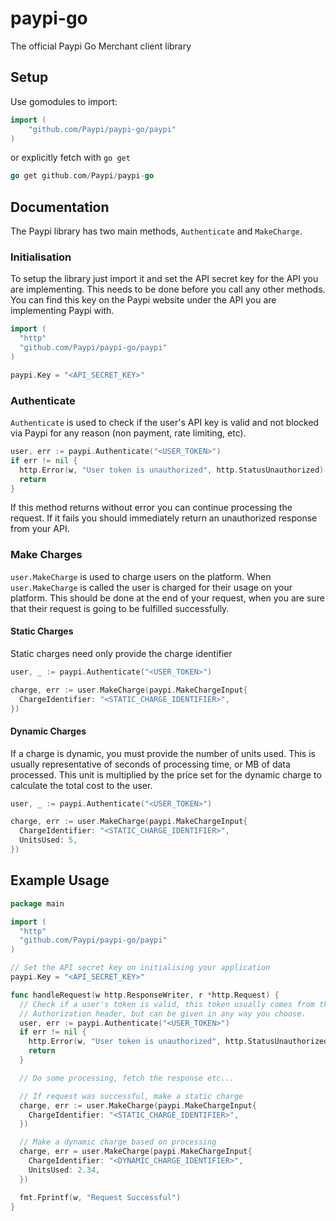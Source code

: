 # paypi-go

The official Paypi Go Merchant client library

## Setup
Use gomodules to import:
```go
import (
    "github.com/Paypi/paypi-go/paypi"
)
```

or explicitly fetch with `go get`

```go
go get github.com/Paypi/paypi-go
```


## Documentation
The Paypi library has two main methods, `Authenticate` and `MakeCharge`.

### Initialisation
To setup the library just import it and set the API secret key for the API you are implementing.
This needs to be done before you call any other methods. You can find this key on the Paypi website
under the API you are implementing Paypi with.

```go 
import (
  "http"
  "github.com/Paypi/paypi-go/paypi"
)

paypi.Key = "<API_SECRET_KEY>"
```

### Authenticate
`Authenticate` is used to check if the user's API key is valid and not blocked via Paypi 
for any reason (non payment, rate limiting, etc). 

```go 
user, err := paypi.Authenticate("<USER_TOKEN>")
if err != nil {
  http.Error(w, "User token is unauthorized", http.StatusUnauthorized)
  return
}
```

If this method returns without error you can continue processing the request. If it fails
you should immediately return an unauthorized response from your API.

### Make Charges
`user.MakeCharge` is used to charge users on the platform. When `user.MakeCharge` is called the user
is charged for their usage on your platform. This should be done at the end of your request, when you 
are sure that their request is going to be fulfilled successfully. 

#### Static Charges
Static charges need only provide the charge identifier
```go 
user, _ := paypi.Authenticate("<USER_TOKEN>")

charge, err := user.MakeCharge(paypi.MakeChargeInput{
  ChargeIdentifier: "<STATIC_CHARGE_IDENTIFIER>",
})
```

#### Dynamic Charges
If a charge is dynamic, you must provide the number of units used. This is usually representative of
seconds of processing time, or MB of data processed. This unit is multiplied by the price set for the 
dynamic charge to calculate the total cost to the user.
```go 
user, _ := paypi.Authenticate("<USER_TOKEN>")

charge, err := user.MakeCharge(paypi.MakeChargeInput{
  ChargeIdentifier: "<STATIC_CHARGE_IDENTIFIER>",
  UnitsUsed: 5,
})
```


## Example Usage 
```go
package main

import (
  "http"
  "github.com/Paypi/paypi-go/paypi"
)

// Set the API secret key on initialising your application
paypi.Key = "<API_SECRET_KEY>"

func handleRequest(w http.ResponseWriter, r *http.Request) {
  // Check if a user's token is valid, this token usually comes from the
  // Authorization header, but can be given in any way you choose.
  user, err := paypi.Authenticate("<USER_TOKEN>")
  if err != nil {
    http.Error(w, "User token is unauthorized", http.StatusUnauthorized)
    return
  }

  // Do some processing, fetch the response etc...

  // If request was successful, make a static charge
  charge, err := user.MakeCharge(paypi.MakeChargeInput{
    ChargeIdentifier: "<STATIC_CHARGE_IDENTIFIER>",
  })

  // Make a dynamic charge based on processing 
  charge, err = user.MakeCharge(paypi.MakeChargeInput{
    ChargeIdentifier: "<DYNAMIC_CHARGE_IDENTIFIER>",
    UnitsUsed: 2.34,
  })

  fmt.Fprintf(w, "Request Successful")
}
```
